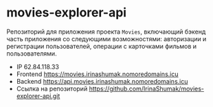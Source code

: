 # movies-explorer-api
Репозиторий для приложения проекта `Movies`, включающий бэкенд часть приложения со следующими возможностями: авторизации и регистрации пользователей, операции с карточками фильмов и пользователями. 


* IP 62.84.118.33
* Frontend https://movies.irinashumak.nomoredomains.icu
* Backend https://api.movies.irinashumak.nomoredomains.icu
* Ссылка на репозиторий https://github.com/IrinaShumak/movies-explorer-api.git
